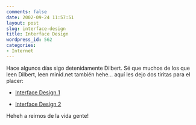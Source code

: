 ```yaml
---
comments: false
date: 2002-09-24 11:57:51
layout: post
slug: interface-design
title: Interface Design
wordpress_id: 562
categories:
- Internet
---
```


Hace algunos días sigo detenidamente Dilbert. Sé que muchos de los que leen Dilbert, leen minid.net también hehe… aquí les dejo dos  tiritas para el placer:





  


  * [Interface Design 1](http://www.comics.com/comics/dilbert/archive/dilbert-20020923.html)


  * [Interface Design 2](http://www.comics.com/comics/dilbert/archive/dilbert-20020924.html)





Heheh a reirnos de la vida gente!




 
